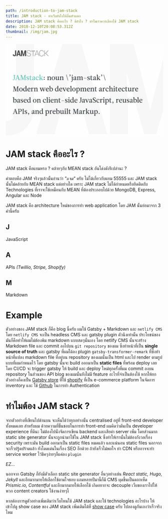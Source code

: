 ```yaml
---
path: /introduction-to-jam-stack
title: JAM stack - ทำเว็บยังไงให้ลื่นหัวแตก
description: JAM stack คืออะไร ? ดียังไง ? ทำไมเราควรเลือกใช้ JAM stack
date: 2018-12-10T20:08:53.312Z
thumbnail: /img/jam.jpg
---
```

![Jam stack](/img/jam.jpg)

# JAM stack คืออะไร ?

JAM stack คือแยมหรอ ? คล้ายๆกับ MEAN stack อันโด่งดังรึเปล่านะ ? 

คำตอบคือ JAM จริงๆแล้วนั้นอ่านว่า _"แจม"_ ครับ ไม่ได้เกี่ยวกับแยม 55555 และ JAM stack นั้นไม่คล้ายกับ MEAN stack แต่อย่างใด เพราะ JAM stack ไม่ได้กำหนดหรือยิดติดกับ Technologies ที่เราจะใช้เหมือนกับ MEAN ที่ต้องประกอบไปด้วย MongoDB, Express, Angular และ Node

JAM stack คือ architecture ใหม่ของการทำ web application โดย JAM นั้นย่อมาจาก 3 คำนี้ครับ

## J

JavaScript

## A

APIs _(Twillio, Stripe, Shopify)_

## M

Markdown

# Example

ตัวอย่างของ JAM stack ก็คือ blog นี้ครับ ผมใช้ Gatsby + Markdown และ `netlify CMS` โดย `netlify CMS` จะเป็น headless CMS และ gatsby plugin ตัวนึงเท่านั้น ประโยชน์ของมันก็คือทำให้ผมไม่ต้องพิม markdown แบบสดๆนั่นเอง โดย netlify CMS นั้นจะสร้าง Markdown file และ commit ลงไปบน `git repository` ของผม ซึ่งทำหน้าที่เป็น **single source of truth** และ gatsby ที่ผมได้ลง plugin `gatsby-transformer-remark` ที่ซึ่งทำหน้าที่แปลง markdown file ที่อยู่บน repository ของผมนั้นเป็น html และไป render ตามรูปแบบที่ผมกำหนดไว้ โดย gatsby นั้นจะ build ออกมาเป็น **static files** ที่พร้อม deploy เลย โดย CI/CD จะ trigger gatsby ให้ build และ deploy ใหม่ทุกครั้งที่ผม commit ลงบน repository ในส่วนของ API blog ของผมนั้นยังไม่มี feature อะไรที่จำเป็นต้องใช้ หากให้ยกตัวอย่างก็คงเป็น [Gatsby store](https://store.gatsbyjs.org) ที่ใช้ [shopify](https://www.shopify.com) ที่เป็น e-commerce platform ในจัดการ inventory และ ใช้ [Github](https://github.com) ในการทำ Authentication

# ทำไมต้อง JAM stack ?

จากตัวอย่างที่เขียนไปด้านบน จะเห็นได้ว่าทุกอย่างนั้น centralised อยู่ที่ front-end developer ทั้งหมดเลย สำหรับผม ด้วยความที่ชื่นชอบในการทำ front-end ผมคิดว่ามันเป็น developer experience ที่ดีนะ ไม่ต้องไปนั่งจัดการเขียน backend และเสียค่า server เพิ่ม โดยส่วนมาก static site generator นั้นจะถูกนำมาใช้ใน JAM stack ซึ่งทำให้เรานั้นไม่ต้องกังวลเรื่อง security เพราะมัน build ออกมาเป็น static files หมดแล้ว และแน่นอน static files นอกจากจะเร็วปรู้ดปร้าดแล้ว ยังโดดเด่นในเรื่อง SEO อีกด้วย ถ้ายังเร็วไม่พอใจ ทำ CDN หรืออาจจะทำ service worker ไว้ชิคๆง่ายๆก็แค่ลง `plugin`

_EZ..._

นอกจาก Gatsby ก็ยังมีตัวเลือก static site generator อื่นๆอย่างเช่น _React static, Hugo, Jekyll_ และอีกมากมายให้เลือกใช้ตามใจชอบ แถมหลายปีมานี้ก็มี CMS ผุดขึ้นเป็นดอกเห็ด _Prismic.io, Contentful_ และอีกมากมายให้เลือกใช้ เกิดอยากจะ decouple เว็บของเราไปให้พวก content creators ใช้งานง่ายๆงี้

หากต้องการดูตัวอย่างเพิ่มเติมว่าเว็บไหนใช้ JAM stack และใช้ technologies อะไรบ้าง ให้เข้าไปดู show case ของ JAM stack เพิ่มเติมได้ที่ [show case](https://jamstack.org/examples/) ครับ ไปลองดูกันเองว่าเร็วจริงไหม
